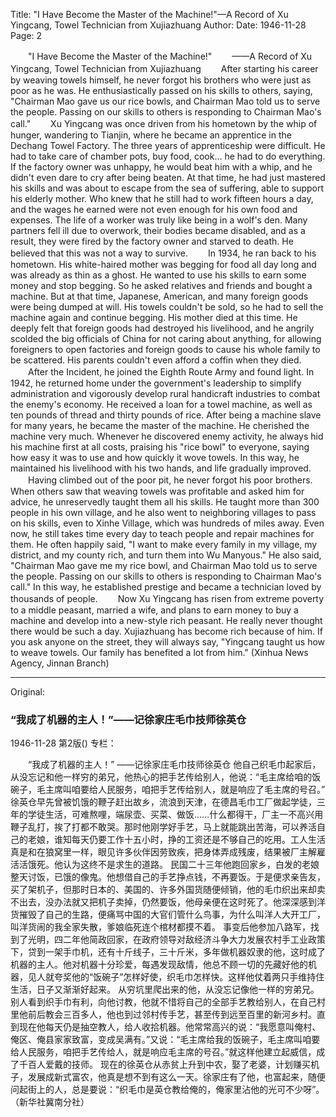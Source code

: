 Title: "I Have Become the Master of the Machine!"—A Record of Xu Yingcang, Towel Technician from Xujiazhuang
Author:
Date: 1946-11-28
Page: 2

　　"I Have Become the Master of the Machine!"
　　——A Record of Xu Yingcang, Towel Technician from Xujiazhuang
　　After starting his career by weaving towels himself, he never forgot his brothers who were just as poor as he was. He enthusiastically passed on his skills to others, saying, "Chairman Mao gave us our rice bowls, and Chairman Mao told us to serve the people. Passing on our skills to others is responding to Chairman Mao's call."
　　Xu Yingcang was once driven from his hometown by the whip of hunger, wandering to Tianjin, where he became an apprentice in the Dechang Towel Factory. The three years of apprenticeship were difficult. He had to take care of chamber pots, buy food, cook... he had to do everything. If the factory owner was unhappy, he would beat him with a whip, and he didn't even dare to cry after being beaten. At that time, he had just mastered his skills and was about to escape from the sea of suffering, able to support his elderly mother. Who knew that he still had to work fifteen hours a day, and the wages he earned were not even enough for his own food and expenses. The life of a worker was truly like being in a wolf's den. Many partners fell ill due to overwork, their bodies became disabled, and as a result, they were fired by the factory owner and starved to death. He believed that this was not a way to survive.
　　In 1934, he ran back to his hometown. His white-haired mother was begging for food all day long and was already as thin as a ghost. He wanted to use his skills to earn some money and stop begging. So he asked relatives and friends and bought a machine. But at that time, Japanese, American, and many foreign goods were being dumped at will. His towels couldn't be sold, so he had to sell the machine again and continue begging. His mother died at this time. He deeply felt that foreign goods had destroyed his livelihood, and he angrily scolded the big officials of China for not caring about anything, for allowing foreigners to open factories and foreign goods to cause his whole family to be scattered. His parents couldn't even afford a coffin when they died.
　　After the Incident, he joined the Eighth Route Army and found light. In 1942, he returned home under the government's leadership to simplify administration and vigorously develop rural handicraft industries to combat the enemy's economy. He received a loan for a towel machine, as well as ten pounds of thread and thirty pounds of rice. After being a machine slave for many years, he became the master of the machine. He cherished the machine very much. Whenever he discovered enemy activity, he always hid his machine first at all costs, praising his "rice bowl" to everyone, saying how easy it was to use and how quickly it wove towels. In this way, he maintained his livelihood with his two hands, and life gradually improved.
　　Having climbed out of the poor pit, he never forgot his poor brothers. When others saw that weaving towels was profitable and asked him for advice, he unreservedly taught them all his skills. He taught more than 300 people in his own village, and he also went to neighboring villages to pass on his skills, even to Xinhe Village, which was hundreds of miles away. Even now, he still takes time every day to teach people and repair machines for them. He often happily said, "I want to make every family in my village, my district, and my county rich, and turn them into Wu Manyous." He also said, "Chairman Mao gave me my rice bowl, and Chairman Mao told us to serve the people. Passing on our skills to others is responding to Chairman Mao's call." In this way, he established prestige and became a technician loved by thousands of people.
　　Now Xu Yingcang has risen from extreme poverty to a middle peasant, married a wife, and plans to earn money to buy a machine and develop into a new-style rich peasant. He really never thought there would be such a day. Xujiazhuang has become rich because of him. If you ask anyone on the street, they will always say, "Yingcang taught us how to weave towels. Our family has benefited a lot from him." (Xinhua News Agency, Jinnan Branch)



<hr /> 

Original: 


### “我成了机器的主人！”——记徐家庄毛巾技师徐英仓

1946-11-28
第2版()
专栏：

　　“我成了机器的主人！”
    ——记徐家庄毛巾技师徐英仓
    他自己织毛巾起家后，从没忘记和他一样穷的弟兄，他热心的把手艺传给别人，他说：“毛主席给咱的饭碗子，毛主席叫咱要给人民服务，咱把手艺传给别人，就是响应了毛主席的号召。”
    徐英仓早先曾被饥饿的鞭子赶出故乡，流浪到天津，在德昌毛巾工厂做起学徒，三年的学徒生活，可难熬哩，端尿壶、买菜、做饭……什么都得干，厂主一不高兴用鞭子乱打，挨了打都不敢哭。那时他刚学好手艺，马上就能跳出苦海，可以养活自己的老娘，谁知每天仍要工作十五小时，挣的工资还是不够自己的吃用。工人生活真是和在狼窝里一样，眼见许多伙伴因劳致疾，把身体弄成残废，结果被厂主解雇活活饿死。他认为这终不是求生的道路。
    民国二十三年他跑回家乡，白发的老娘整天讨饭，已饿的像鬼。他想借自己的手艺挣点钱，不再要饭。于是便求亲告友，买了架机子，但那时日本的、美国的、许多外国货随便倾销，他的毛巾织出来却卖不出去，没办法就又把机子卖掉，仍然要饭，他母亲便在这时死了。他深深感到洋货摧毁了自己的生路，便痛骂中国的大官们管什么鸟事，为什么叫洋人大开工厂，叫洋货闹的我全家失散，爹娘临死连个棺材都摸不着。
    事变后他参加八路军，找到了光明，四二年他简政回家，在政府领导对敌经济斗争大力发展农村手工业政策下，贷到一架手巾机，还有十斤线子，三十斤米，多年做机器奴隶的他，这时成了机器的主人。他对机器十分珍爱，每遇发现敌情，他总不顾一切的先藏好他的机器，见人就夸奖他的“饭碗子”怎样好使，织毛巾怎样快。这样他仗着两只手维持住生活，日子又渐渐好起来。
    从穷坑里爬出来的他，从没忘记像他一样的穷弟兄。别人看到织手巾有利，向他讨教，他就不惜将自己的全部手艺教给别人，在自己村里他前后教会三百多人，他也到过邻村传手艺，甚至传到远至百里的新河乡村。直到现在他每天仍是抽空教人，给人收拾机器。他常常高兴的说：“我愿意叫俺村、俺区、俺县家家致富，变成吴满有。”又说：“毛主席给我的饭碗子，毛主席叫咱要给人民服务，咱把手艺传给人，就是响应毛主席的号召。”就这样他建立起威信，成了千百人爱戴的技师。
    现在的徐英仓从赤贫上升到中农，娶了老婆，计划赚买机子，发展成新式富农，他真是想不到有这么一天。徐家庄有了他，也富起来，随便问起街上的人，总是要说：“织毛巾是英仓教给俺的，俺家里沾他的光可不少呀”。（新华社冀南分社）
